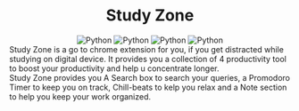<div align="center">
 <h1>Study Zone</h1>
 <img src="https://img.shields.io/badge/javascript-%20-yellow" alt="Python">
 <img src="https://img.shields.io/badge/python-%20-blue" alt="Python">
 <img src="https://img.shields.io/badge/html-%20-orange" alt="Python">
 <img src="https://img.shields.io/badge/css-%20-yellowgreen" alt="Python">
</div>
    Study Zone is a go to chrome extension for you, if you get distracted while studying on digital device.
It provides you a collection of 4 productivity tool to boost your productivity and help u concentrate longer.
<br>
Study Zone provides you A Search box to search your queries, a Promodoro Timer to keep you on track, Chill-beats to kelp you relax and a Note section to help you keep your work organized.
</div>


